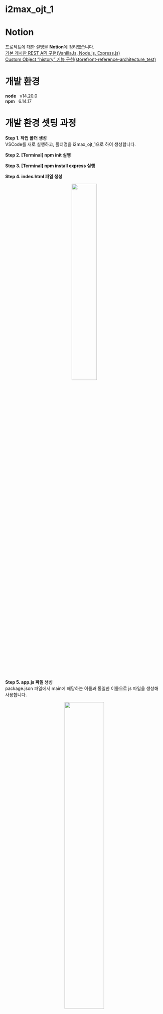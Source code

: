 # i2max_ojt_1 <br/>

# **Notion** <br/>
프로젝트에 대한 설명을 **Notion**에 정리했습니다.<br/>
[기본 게시판 REST API 구현(VanillaJs, Node.js, Express.js)](https://quixotic-network-2a6.notion.site/REST-API-VanillaJs-Node-js-Express-js-feb16aa578904702bce4ae2e2c952716)<br/>
[Custom Object “history” 기능 구현(storefront-reference-architecture_test)](https://quixotic-network-2a6.notion.site/Custom-Object-history-storefront-reference-architecture_test-431478a7e5cf4ea28b42b749fb91b410)<br/>

# **개발 환경**
**node** &nbsp; v14.20.0 <br/>
**npm** &nbsp; 6.14.17

# **개발 환경 셋팅 과정**
**Step 1. 작업 폴더 생성** <br/>
VSCode를 새로 실행하고, 폴더명을 i2max_ojt_1으로 하여 생성합니다.

**Step 2. [Terminal] npm init 실행**

**Step 3. [Terminal] npm install express 실행**

**Step 4. index.html 파일 생성**
<p align="center"><img src="https://i.imgur.com/ErO39BS.png"  width="40%" height="40%"/></p>

**Step 5. app.js 파일 생성** <br/>
package.json 파일에서 main에 해당하는 이름과 동일한 이름으로 js 파일을 생성해 사용합니다.
<p align="center"><img src="https://i.imgur.com/GIDfYGM.png"  width="50%" height="50%"/></p>
<p align="center"><img src="https://i.imgur.com/dSnc4BA.png"  width="40%" height="40%"/></p>

**Step 6. [Terminal] nodemon app.js 실행**
<p align="center"><img src="https://i.imgur.com/Bx6Fi2n.png"  width="60%" height="60%"/></p>

